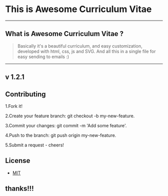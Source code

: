 # This is Awesome Curriculum Vitae

----
## What is Awesome Curriculum Vitae ?


>Basically it's a beautiful curriculum, and easy customization, developed with html, css, js and SVG. And all this in a single file for easy sending to emails :)

----
## v 1.2.1
## Contributing

1.Fork it!

2.Create your feature branch: git checkout -b my-new-feature.

3.Commit your changes: git commit -m 'Add some feature'.

4.Push to the branch: git push origin my-new-feature.

5.Submit a request - cheers!

## License
* [MIT](https://opensource.org/licenses/MIT)


## thanks!!!
